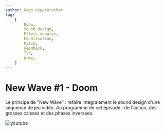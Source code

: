 ```yaml
---
author: Kago HyperBrother
tag:
    [
        Doom,
        Sound design,
        Effets sonores,
        Equalisation,
        Pitch,
        Feedback,
        Tir,
        Arme,
    ]
---
```


# New Wave #1 - Doom

Le principe de "New Wave" : refaire intégralement le sound design d'une séquence de jeu vidéo. Au programme de cet épisode : de l'action, des grosses caisses et des phases inversées.

![youtube](https://www.youtube.com/watch?v=inqAMHp_7gs)
